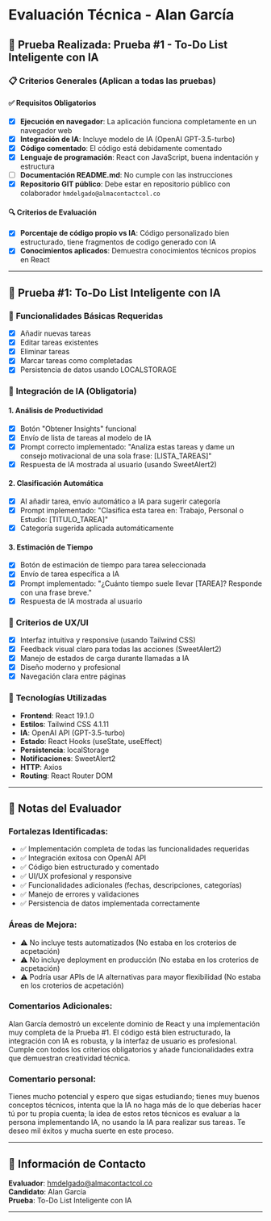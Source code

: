 # Evaluación Técnica - Alan García

## 🎯 **Prueba Realizada**: Prueba #1 - To-Do List Inteligente con IA

### 📋 **Criterios Generales (Aplican a todas las pruebas)**

#### ✅ Requisitos Obligatorios
- [x] **Ejecución en navegador**: La aplicación funciona completamente en un navegador web
- [x] **Integración de IA**: Incluye modelo de IA (OpenAI GPT-3.5-turbo)
- [x] **Código comentado**: El código está debidamente comentado
- [x] **Lenguaje de programación**: React con JavaScript, buena indentación y estructura
- [ ] **Documentación README.md**: No cumple con las instrucciones
- [x] **Repositorio GIT público**: Debe estar en repositorio público con colaborador `hmdelgado@almacontactcol.co`

#### 🔍 Criterios de Evaluación
- [x] **Porcentaje de código propio vs IA**: Código personalizado bien estructurado, tiene fragmentos de codigo generado con IA
- [x] **Conocimientos aplicados**: Demuestra conocimientos técnicos propios en React

---

## 🎯 **Prueba #1: To-Do List Inteligente con IA**

### 📝 **Funcionalidades Básicas Requeridas**
- [x] Añadir nuevas tareas
- [x] Editar tareas existentes
- [x] Eliminar tareas
- [x] Marcar tareas como completadas
- [x] Persistencia de datos usando LOCALSTORAGE

### 🤖 **Integración de IA (Obligatoria)**

#### 1. Análisis de Productividad
- [x] Botón "Obtener Insights" funcional
- [x] Envío de lista de tareas al modelo de IA
- [x] Prompt correcto implementado: "Analiza estas tareas y dame un consejo motivacional de una sola frase: [LISTA_TAREAS]"
- [x] Respuesta de IA mostrada al usuario (usando SweetAlert2)

#### 2. Clasificación Automática
- [x] Al añadir tarea, envío automático a IA para sugerir categoría
- [x] Prompt implementado: "Clasifica esta tarea en: Trabajo, Personal o Estudio: [TITULO_TAREA]"
- [x] Categoría sugerida aplicada automáticamente

#### 3. Estimación de Tiempo
- [x] Botón de estimación de tiempo para tarea seleccionada
- [x] Envío de tarea específica a IA
- [x] Prompt implementado: "¿Cuánto tiempo suele llevar [TAREA]? Responde con una frase breve."
- [x] Respuesta de IA mostrada al usuario

### 🎨 **Criterios de UX/UI**
- [x] Interfaz intuitiva y responsive (usando Tailwind CSS)
- [x] Feedback visual claro para todas las acciones (SweetAlert2)
- [x] Manejo de estados de carga durante llamadas a IA
- [x] Diseño moderno y profesional
- [x] Navegación clara entre páginas

### 🔧 **Tecnologías Utilizadas**
- **Frontend**: React 19.1.0
- **Estilos**: Tailwind CSS 4.1.11
- **IA**: OpenAI API (GPT-3.5-turbo)
- **Estado**: React Hooks (useState, useEffect)
- **Persistencia**: localStorage
- **Notificaciones**: SweetAlert2
- **HTTP**: Axios
- **Routing**: React Router DOM

---

## 📝 **Notas del Evaluador**

### **Fortalezas Identificadas:**
- ✅ Implementación completa de todas las funcionalidades requeridas
- ✅ Integración exitosa con OpenAI API
- ✅ Código bien estructurado y comentado
- ✅ UI/UX profesional y responsive
- ✅ Funcionalidades adicionales (fechas, descripciones, categorías)
- ✅ Manejo de errores y validaciones
- ✅ Persistencia de datos implementada correctamente

### **Áreas de Mejora:**
- ⚠️ No incluye tests automatizados (No estaba en los croterios de acpetación)
- ⚠️ No incluye deployment en producción (No estaba en los croterios de acpetación)
- ⚠️ Podría usar APIs de IA alternativas para mayor flexibilidad (No estaba en los croterios de acpetación)

### **Comentarios Adicionales:**
Alan García demostró un excelente dominio de React y una implementación muy completa de la Prueba #1. 
El código está bien estructurado, la integración con IA es robusta, y la interfaz de usuario es profesional. 
Cumple con todos los criterios obligatorios y añade funcionalidades extra que demuestran creatividad técnica.

### **Comentario personal:**
Tienes mucho potencial y espero que sigas estudiando; tienes muy buenos conceptos técnicos, intenta que la IA no haga más de lo que deberías hacer tú por tu propia cuenta; 
la idea de estos retos técnicos es evaluar a la persona implementando IA, no usando la IA para realizar sus tareas. 
Te deseo mil éxitos y mucha suerte en este proceso.

---

## 🔗 **Información de Contacto**

**Evaluador**: hmdelgado@almacontactcol.co  
**Candidato**: Alan García  
**Prueba**: To-Do List Inteligente con IA  

---

